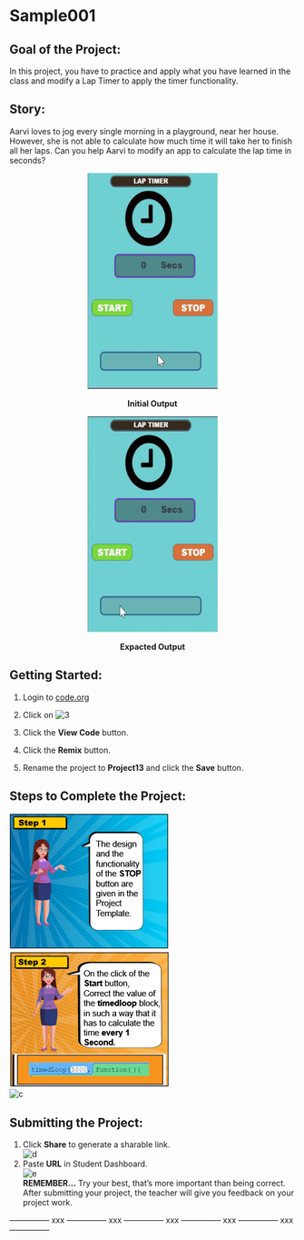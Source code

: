 # Sample001
## Goal of the Project: 
In this project, you have to practice and apply what you have learned in the class and modify a Lap Timer to apply the timer functionality.

## Story:  
Aarvi loves to jog every single morning in a playground, near her house. However, she is not able to calculate how much time it will take her to finish all her laps. Can you help Aarvi to modify an app to calculate the lap time in seconds?  
<p align="center"> <img width="230" height="380" src="https://github.com/sahilwhj/Sample001/blob/main/New%20images/1.gif" </p>
<p align="center"> <b> Initial Output </b>  </p> 
<p align="center"> <img width="230" height="380" src="https://github.com/sahilwhj/Sample001/blob/main/New%20images/2.gif" </p>
<p align="center"> <b> Expacted Output </b> </p>

## Getting Started:  
1. Login to [code.org](http://code.org)

2. Click on ![3](https://user-images.githubusercontent.com/88723126/128972456-9162e6ae-833a-4a6a-90db-b3ed3a2e88ed.png) 

3. Click the __View Code__ button.

4. Click the __Remix__ button.

5. Rename the project to __Project13__ and click the __Save__ button.
		 
## Steps to Complete the Project:  
![](https://github.com/sahilwhj/Sample001/blob/main/New%20images/a.png) ![b](https://github.com/sahilwhj/Sample001/blob/main/New%20images/b.png)  
![c](https://user-images.githubusercontent.com/88723126/128972815-3943278d-ec6d-4626-b169-634ec360dcf3.png)
## Submitting the Project:
1. Click __Share__ to generate a sharable link.  
![d](https://user-images.githubusercontent.com/88723126/128972844-7ce95fe6-9e84-4c76-8793-297ed77b0334.gif)
2. Paste __URL__ in Student Dashboard.  
![e](https://user-images.githubusercontent.com/88723126/128972851-da860648-14be-4042-a9eb-e2c4ef9f2366.png)  
__REMEMBER…__ Try your best, that’s more important than being correct.   
After submitting your project, the teacher will give you feedback on your project work.

————— xxx ————— xxx ————— xxx ————— xxx ————— xxx —————

